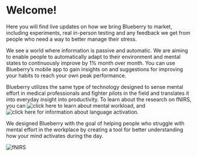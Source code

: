 # Welcome!

Here you will find live updates on how we bring Blueberry to market, including experiments, real in-person testing and any feedback we get from people who need a way to better manage their stress.

We see a world where information is passive and automatic. We are aiming to enable people to automatically adapt to their environment and mental states to continuously improve by 1% month over month. You can use Blueberry’s mobile app to gain insights on and suggestions for improving your habits to reach your own peak performance. 

Blueberry utilizes the same type of technology designed to sense mental effort in medical professionals and fighter pilots in the field and translates it into everyday insight into productivity. To learn about the research on fNIRS, you can ![click here to learn about mental workload](https://www.ncbi.nlm.nih.gov/pmc/articles/PMC3893598/), and ![click here for information about language activation](https://www.sciencedirect.com/science/article/abs/pii/S0028393217303305).

We designed Blueberry with the goal of helping people who struggle with mental effort in the workplace by creating a tool for better understanding how your mind activates during the day.

![fNIRS](https://cdn.shopify.com/s/files/1/0304/7905/7027/files/0012809393285-screen-shot-2019-07-15-at-91601-am.png?v=1579284736)
